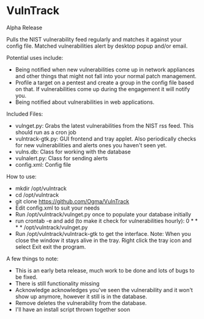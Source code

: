 # VulnTrack #
Alpha Release

Pulls the NIST vulnerability feed regularly and matches it against your config file. 
Matched vulnerabilities alert by desktop popup and/or email.

Potential uses include: 
* Being notified when new vulnerabilities come up in network appliances and other things that might not fall into your normal patch management.
* Profile a target on a pentest and create a group in the config file based on that.  If vulnerabilities come up during the engagement it will notify you.
* Being notified about vulnerabilities in web applications.
	
Included Files:
* vulnget.py: Grabs the latest vulnerabilities from the NIST rss feed.  This should run as a cron job
* vulntrack-gtk.py: GUI frontend and tray applet.  Also periodically checks for new vulnerabilities and alerts ones you haven't seen yet.
* vulns.db: Class for working with the database
* vulnalert.py: Class for sending alerts
* config.xml: Config file
	
How to use:
* mkdir /opt/vulntrack
* cd /opt/vulntrack
* git clone https://github.com/Ogma/VulnTrack
* Edit config.xml to suit your needs
* Run /opt/vulntrack/vulnget.py once to populate your database initially
* run crontab -e and add (to make it check for vulnerabilities hourly): 0 * * * *  /opt/vulntrack/vulnget.py
* Run /opt/vulntrack/vulntrack-gtk to get the interface.  Note: When you close the window it stays alive in the tray.  Right click the tray icon and select Exit exit the program.
	

A few things to note:
* This is an early beta release, much work to be done and lots of bugs to be fixed.
* There is still functionality missing
* Acknowledge acknowledges you've seen the vulnerability and it won't show up anymore, however it still is in the database.
* Remove deletes the vulnerability from the database.
* I'll have an install script thrown together soon
